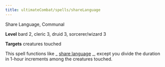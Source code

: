 ```yaml
---
title: ultimateCombat/spells/shareLanguage
---
```

Share Language, Communal

**Level** bard 2, cleric 3, druid 3, sorcerer/wizard 3

**Targets** creatures touched

This spell functions like _ [share language](advanced/spells/shareLanguage.md#_share-language-) _, except you divide the duration in 1-hour increments among the creatures touched.

